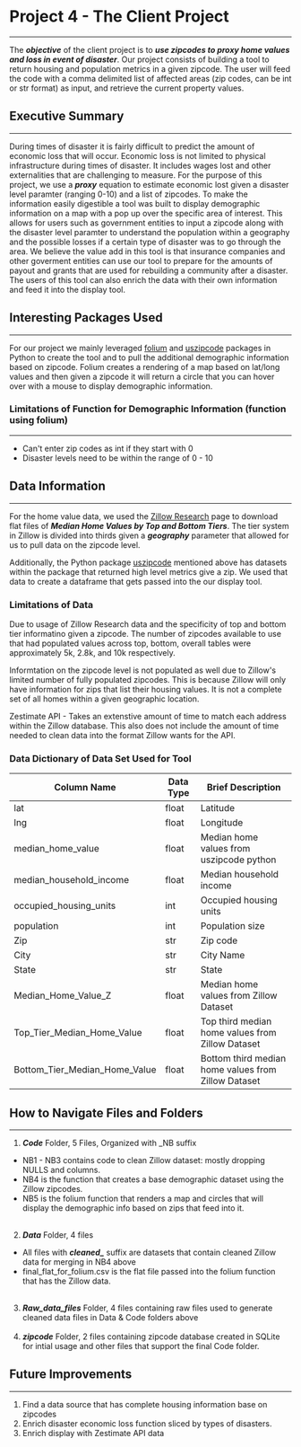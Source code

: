 # Project 4 - The Client Project 

---
The ***objective*** of the client project is to ***use zipcodes to proxy home values and loss in event of disaster***. Our project consists of building a tool to return housing and population metrics in a given zipcode.  The user will feed the code with a comma delimited list of affected areas (zip codes, can be int or str format) as input, and retrieve the current property values.  

## Executive Summary
---
During times of disaster it is fairly difficult to predict the amount of economic loss that will occur.  Economic loss is not limited to physical infrastructure during times of disaster.  It includes wages lost and other externalities that are challenging to measure.  For the purpose of this project, we use a ***proxy*** equation to estimate economic lost given a disaster level paramter (ranging 0-10) and a list of zipcodes.  To make the information easily digestible a tool was built to display demographic information on a map with a pop up over the specific area of interest.  This allows for users such as government entities to input a zipcode along with the disaster level paramter to understand the population within a geography and the possible losses if a certain type of disaster was to go through the area.  We believe the value add in this tool is that insurance companies and other goverment entities can use our tool to prepare for the amounts of payout and grants that are used for rebuilding a community after a disaster.  The users of this tool can also enrich the data with their own information and feed it into the display tool.  


## Interesting Packages Used
---
For our project we mainly leveraged [folium](https://pypi.org/project/folium/) and [uszipcode](https://pypi.org/project/uszipcode/) packages in Python to create the tool and to pull the additional demographic information based on zipcode.  Folium creates a rendering of a map based on lat/long values and then given a zipcode it will return a circle that you can hover over with a mouse to display demographic information.


### Limitations of Function for Demographic Information (function using folium)
---
 * Can't enter zip codes as int if they start with 0
 * Disaster levels need to be within the range of 0 - 10

## Data Information
---
For the home value data, we used the [Zillow Research](https://www.zillow.com/research/data/) page to download flat files of ***Median Home Values by Top and Bottom Tiers***.  The tier system in Zillow is divided into thirds given a ***geography*** parameter that allowed for us to pull data on the zipcode level.

Additionally, the Python package [uszipcode](https://pypi.org/project/uszipcode/) mentioned above has datasets within the package that returned high level metrics give a zip.  We used that data to create a dataframe that gets passed into the our display tool.

### Limitations of Data
Due to usage of Zillow Research data and the specificity of top and bottom tier informatino given a zipcode.  The number of zipcodes available to use that had populated values across top, bottom, overall tables were approximately 5k, 2.8k, and 10k respectively.  

Informtation on the zipcode level is not populated as well due to Zillow's limited number of fully populated zipcodes.  This is because Zillow will only have information for zips that list their housing values.  It is not a complete set of all homes within a given geographic location.

Zestimate API - Takes an extenstive amount of time to match each address within the Zillow database.  This also does not include the amount of time needed to clean data into the format Zillow wants for the API.   


### Data Dictionary of Data Set Used for Tool

|Column Name | Data Type | Brief Description |
|---|---|---|
|lat|float|Latitude|
|lng|float|Longitude|
|median_home_value|float|Median home values from uszipcode python|
|median_household_income|float|Median household income|
|occupied_housing_units|int|Occupied housing units|
|population|int|Population size|
|Zip|str|Zip code|
|City|str|City Name|
|State|str|State|
|Median_Home_Value_Z|float|Median home values from Zillow Dataset|
|Top_Tier_Median_Home_Value|float|Top third median home values from Zillow Dataset|
|Bottom_Tier_Median_Home_Value|float|Bottom third median home values from Zillow Dataset|

## How to Navigate Files and Folders
---
1. ***Code*** Folder, 5 Files, Organized with _NB suffix
  * NB1 - NB3 contains code to clean Zillow dataset: mostly dropping NULLS and columns.
  * NB4 is the function that creates a base demographic dataset using the Zillow zipcodes.
  * NB5 is the folium function that renders a map and circles that will display the demographic info based on zips that feed into it. 
<br><br>

2. ***Data*** Folder, 4 files
  * All files with ***cleaned_*** suffix are datasets that contain cleaned Zillow data for merging in NB4 above
  * final_flat_for_folium.csv is the flat file passed into the folium function that has the Zillow data. 
<br><br>
3. ***Raw_data_files*** Folder, 4 files containing raw files used to generate cleaned data files in Data & Code folders above
<br><br>
4. ***zipcode*** Folder, 2 files containing zipcode database created in SQLite for intial usage and other files that support the final Code folder.  


## Future Improvements
---
1. Find a data source that has complete housing information base on zipcodes
2. Enrich disaster economic loss function sliced by types of disasters.  
3. Enrich display with Zestimate API data
